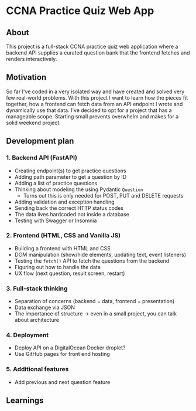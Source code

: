 # CCNA Practice Quiz Web App

## About

This project is a full-stack CCNA practice quiz web application where a backend API supplies a curated question bank that the frontend fetches and renders interactively.

## Motivation

So far I've coded in a very isolated way and have created and solved very few real-world problems. With this project I want to learn how the pieces fit together, how a frontend can fetch data from an API endpoint I wrote and dynamically use that data. I've decided to opt for a project that has a manageable scope. Starting small prevents overwhelm and makes for a solid weekend project.

## Development plan

### 1. Backend API (FastAPI)

- Creating endpoint(s) to get practice questions
- Adding path parameter to get a question by ID
- Adding a list of practice questions
- Thinking about modeling the using Pydantic `Question`
  - Turns out this is only needed for POST, PUT and DELETE requests
- Adding validation and exception handling
- Sending back the correct HTTP status codes
- The data lives hardcoded not inside a database
- Testing with Swagger or Insomnia

### 2. Frontend (HTML, CSS and Vanilla JS)

- Building a frontend with HTML and CSS
- DOM manipulation (show/hide elements, updating text, event listeners)
- Testing the `fetch()` API to fetch the questions from the backend
- Figuring out how to handle the data
- UX flow (next question, result screen, restart)

### 3. Full-stack thinking

- Separation of concerns (backend = data, frontend = presentation)
- Data exchange via JSON 
- The importance of structure → even in a small project, you can talk about architecture

### 4. Deployment

- Deploy API on a DigitalOcean Docker droplet?
- Use GitHub pages for front end hosting

### 5. Additional features

- Add previous and next question feature

## Learnings

